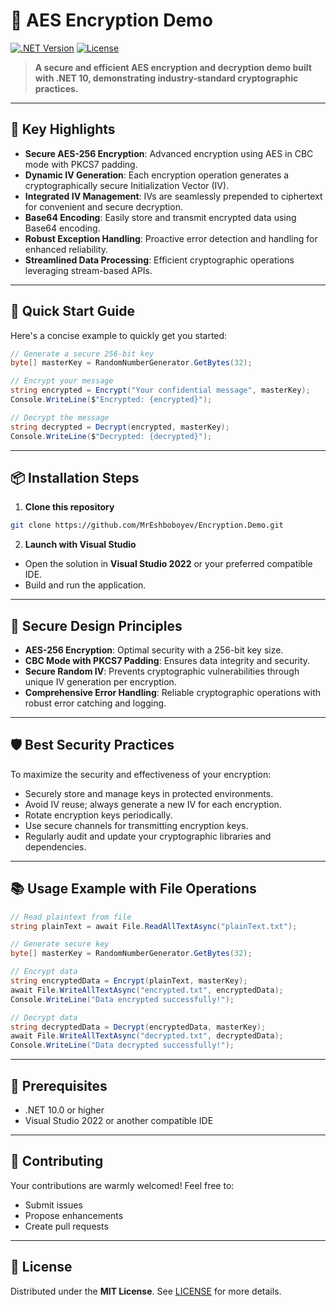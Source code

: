 # 🔐 AES Encryption Demo

[![.NET Version](https://img.shields.io/badge/.NET-10.0-512BD4?style=flat-square)](https://dotnet.microsoft.com/)
[![License](https://img.shields.io/github/license/MrEshboboyev/Encryption.Demo?style=flat-square)](LICENSE)

> **A secure and efficient AES encryption and decryption demo built with .NET 10, demonstrating industry-standard cryptographic practices.**

---

## 🌟 Key Highlights

- **Secure AES-256 Encryption**: Advanced encryption using AES in CBC mode with PKCS7 padding.
- **Dynamic IV Generation**: Each encryption operation generates a cryptographically secure Initialization Vector (IV).
- **Integrated IV Management**: IVs are seamlessly prepended to ciphertext for convenient and secure decryption.
- **Base64 Encoding**: Easily store and transmit encrypted data using Base64 encoding.
- **Robust Exception Handling**: Proactive error detection and handling for enhanced reliability.
- **Streamlined Data Processing**: Efficient cryptographic operations leveraging stream-based APIs.

---

## 🚀 Quick Start Guide

Here's a concise example to quickly get you started:

```csharp
// Generate a secure 256-bit key
byte[] masterKey = RandomNumberGenerator.GetBytes(32);

// Encrypt your message
string encrypted = Encrypt("Your confidential message", masterKey);
Console.WriteLine($"Encrypted: {encrypted}");

// Decrypt the message
string decrypted = Decrypt(encrypted, masterKey);
Console.WriteLine($"Decrypted: {decrypted}");
```

---

## 📦 Installation Steps

1. **Clone this repository**

```bash
git clone https://github.com/MrEshboboyev/Encryption.Demo.git
```

2. **Launch with Visual Studio**
- Open the solution in **Visual Studio 2022** or your preferred compatible IDE.
- Build and run the application.

---

## 🔑 Secure Design Principles

- **AES-256 Encryption**: Optimal security with a 256-bit key size.
- **CBC Mode with PKCS7 Padding**: Ensures data integrity and security.
- **Secure Random IV**: Prevents cryptographic vulnerabilities through unique IV generation per encryption.
- **Comprehensive Error Handling**: Reliable cryptographic operations with robust error catching and logging.

---

## 🛡️ Best Security Practices

To maximize the security and effectiveness of your encryption:
- Securely store and manage keys in protected environments.
- Avoid IV reuse; always generate a new IV for each encryption.
- Rotate encryption keys periodically.
- Use secure channels for transmitting encryption keys.
- Regularly audit and update your cryptographic libraries and dependencies.

---

## 📚 Usage Example with File Operations

```csharp
// Read plaintext from file
string plainText = await File.ReadAllTextAsync("plainText.txt");

// Generate secure key
byte[] masterKey = RandomNumberGenerator.GetBytes(32);

// Encrypt data
string encryptedData = Encrypt(plainText, masterKey);
await File.WriteAllTextAsync("encrypted.txt", encryptedData);
Console.WriteLine("Data encrypted successfully!");

// Decrypt data
string decryptedData = Decrypt(encryptedData, masterKey);
await File.WriteAllTextAsync("decrypted.txt", decryptedData);
Console.WriteLine("Data decrypted successfully!");
```

---

## 📌 Prerequisites

- .NET 10.0 or higher
- Visual Studio 2022 or another compatible IDE

---

## 🤝 Contributing

Your contributions are warmly welcomed! Feel free to:
- Submit issues
- Propose enhancements
- Create pull requests

---

## 📄 License

Distributed under the **MIT License**. See [LICENSE](LICENSE) for more details.
